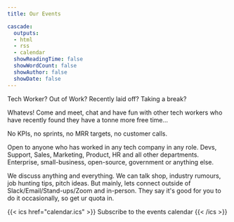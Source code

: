 ```yaml
---
title: Our Events

cascade:
  outputs:
  - html
  - rss
  - calendar
  showReadingTime: false
  showWordCount: false
  showAuthor: false
  showDate: false
---
```


Tech Worker? Out of Work? Recently laid off? Taking a break?

Whatevs! Come and meet, chat and have fun with other tech workers who have
recently found they have a tonne more free time...

No KPIs, no sprints, no MRR targets, no customer calls.

Open to anyone who has worked in any tech company in any role. Devs, Support,
Sales, Marketing, Product, HR and all other departments. Enterprise,
small-business, open-source, government or anything else.

We discuss anything and everything. We can talk shop, industry rumours, job
hunting tips, pitch ideas. But mainly, lets connect outside of
Slack/Email/Stand-ups/Zoom and in-person. They say it's good for you to do it
occasionally, so get ur quota in.

{{< ics href="calendar.ics" >}}
Subscribe to the events calendar
{{< /ics >}}
